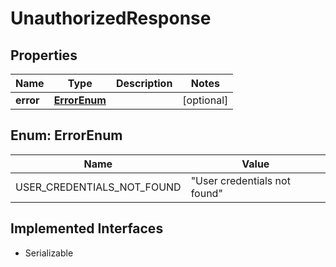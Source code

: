 

# UnauthorizedResponse


## Properties

Name | Type | Description | Notes
------------ | ------------- | ------------- | -------------
**error** | [**ErrorEnum**](#ErrorEnum) |  |  [optional]



## Enum: ErrorEnum

Name | Value
---- | -----
USER_CREDENTIALS_NOT_FOUND | &quot;User credentials not found&quot;


## Implemented Interfaces

* Serializable


